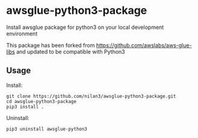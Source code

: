 # awsglue-python3-package
Install awsglue package for python3 on your local development environment

This package has been forked from https://github.com/awslabs/aws-glue-libs and updated to be compatible with Python3

## Usage

Install:
```
git clone https://github.com/nilan3/awsglue-python3-package.git
cd awsglue-python3-package
pip3 install .
```

Uninstall:
```
pip3 uninstall awsglue-python3
```

